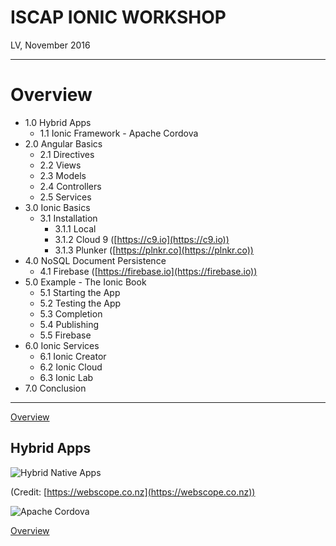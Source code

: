 # ISCAP IONIC WORKSHOP

LV, November 2016

----

# Overview 

* 1.0 Hybrid Apps 
  * 1.1 Ionic Framework - Apache Cordova
* 2.0 Angular Basics
  * 2.1 Directives
  * 2.2 Views
  * 2.3 Models
  * 2.4 Controllers
  * 2.5 Services
* 3.0 Ionic Basics
  * 3.1 Installation
    * 3.1.1 Local
    * 3.1.2 Cloud 9 ([https://c9.io](https://c9.io))
    * 3.1.3 Plunker ([https://plnkr.co](https://plnkr.co))
* 4.0 NoSQL Document Persistence
  * 4.1 Firebase ([https://firebase.io](https://firebase.io))
* 5.0 Example - The Ionic Book
  * 5.1 Starting the App
  * 5.2 Testing the App
  * 5.3 Completion
  * 5.4 Publishing
  * 5.5 Firebase
* 6.0 Ionic Services
  * 6.1 Ionic Creator
  * 6.2 Ionic Cloud
  * 6.3 Ionic Lab
* 7.0 Conclusion

----

[Overview](#overview)

## Hybrid Apps

![Hybrid Native Apps](http://i39.photobucket.com/albums/e188/ahuimanu/native_html_hybrid_apps_zpsof5lyoh7.jpg)

(Credit: [https://webscope.co.nz](https://webscope.co.nz))

![Apache Cordova](http://i39.photobucket.com/albums/e188/ahuimanu/apache-cordova-4-638_zpsjgbemdvh.jpg)

[Overview](#overview)